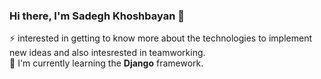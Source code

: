### Hi there, I'm Sadegh Khoshbayan 👋
⚡ interested in getting to know more about the technologies to implement new ideas and also intesrested in teamworking.<br>
🌱 I'm currently learning the <b>Django</b> framework.

<!--
**Sadegh-kh/Sadegh-kh** is a ✨ _special_ ✨ repository because its `README.md` (this file) appears on your GitHub profile.

Here are some ideas to get you started:

- 🔭 I’m currently working on ...
- 🌱 I’m currently learning ...
- 👯 I’m looking to collaborate on ...
- 🤔 I’m looking for help with ...
- 💬 Ask me about ...
- 📫 How to reach me: ...
- 😄 Pronouns: ...
- ⚡ Fun fact: ...
-->
